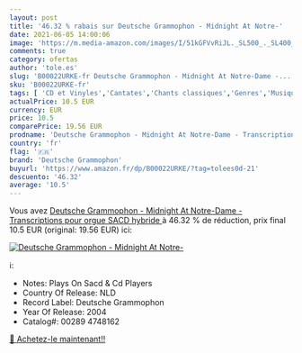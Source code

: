 ```yaml
---
layout: post
title: '46.32 % rabais sur Deutsche Grammophon - Midnight At Notre-'
date: 2021-06-05 14:00:06
image: 'https://m.media-amazon.com/images/I/51kGFVvRiJL._SL500_._SL400_.jpg'
comments: true
category: ofertas
author: 'tole.es'
slug: 'B00022URKE-fr Deutsche Grammophon - Midnight At Notre-Dame -...'
sku: 'B00022URKE-fr'
tags: [ 'CD et Vinyles','Cantates','Chants classiques','Genres','Musique classique','deutsche grammophon', ]
actualPrice: 10.5 EUR
currency: EUR
price: 10.5
comparePrice: 19.56 EUR
prodname: 'Deutsche Grammophon - Midnight At Notre-Dame - Transcriptions pour orgue  SACD hybride '
country: 'fr'
flag: '🇫🇷'
brand: 'Deutsche Grammophon'
buyurl: 'https://www.amazon.fr/dp/B00022URKE/?tag=tolees0d-21'
descuento: '46.32'
average: '10.5'
---
```


Vous avez [Deutsche Grammophon - Midnight At Notre-Dame - Transcriptions pour orgue  SACD hybride ](https://www.amazon.fr/dp/B00022URKE/?tag=tolees0d-21)  à  46.32 % de réduction, prix final  10.5 EUR (original: 19.56 EUR) ici:

[![Deutsche Grammophon - Midnight At Notre-](https://m.media-amazon.com/images/I/51kGFVvRiJL._SL500_._SL400_.jpg)](https://www.amazon.fr/dp/B00022URKE/?tag=tolees0d-21)

ℹ️:

- Notes: Plays On Sacd & Cd Players
- Country Of Release: NLD
- Record Label: Deutsche Grammophon
- Year Of Release: 2004
- Catalog#: 00289 4748162

[🛒 Achetez-le maintenant!!](https://www.amazon.fr/dp/B00022URKE/?tag=tolees0d-21)
